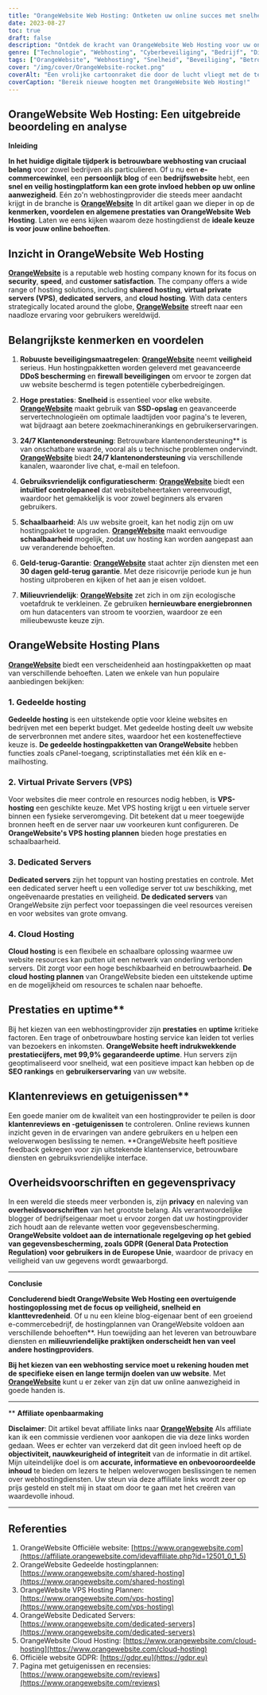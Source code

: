 ```yaml
---
title: "OrangeWebsite Web Hosting: Ontketen uw online succes met snelheid en veiligheid"
date: 2023-08-27
toc: true
draft: false
description: "Ontdek de kracht van OrangeWebsite Web Hosting voor uw online ondernemingen - snelle, veilige en betrouwbare oplossingen voor al uw websitebehoeften."
genre: ["Technologie", "Webhosting", "Cyberbeveiliging", "Bedrijf", "Digitale diensten", "Website Beheer", "Internet", "E-commerce", "Cloud Hosting", "Server Hosting"]
tags: ["OrangeWebsite", "Webhosting", "Snelheid", "Beveiliging", "Betrouwbaar", "Klantenservice", "Bedieningspaneel", "Schaalbaarheid", "Cloud Hosting", "VPS Hosting", "Dedicated servers", "SSD-opslag", "Gegevensbescherming", "GDPR", "Milieuvriendelijk", "Hernieuwbare energie", "Online aanwezigheid", "SEO posities", "Gebruikerservaring", "Beste webhostingdiensten", "Veilige hostingoplossingen", "Top hostingproviders", "Milieubewuste hosting", "Websitehosting voor bedrijven", "Het juiste hostingpakket kiezen", "OrangeWebsite Beoordelingen", "Voordelen van webhosting", "Online succesfactoren", "Snel ladende websites"]
cover: "/img/cover/OrangeWebsite-rocket.png"
coverAlt: "Een vrolijke cartoonraket die door de lucht vliegt met de tekst 'OrangeWebsite' op zijn zijkant, symbool voor de snelle en veilige hostingervaring."
coverCaption: "Bereik nieuwe hoogten met OrangeWebsite Web Hosting!"
---
```


## OrangeWebsite Web Hosting: Een uitgebreide beoordeling en analyse

**Inleiding**

**In het huidige digitale tijdperk is betrouwbare webhosting van cruciaal belang** voor zowel bedrijven als particulieren. Of u nu een **e-commercewinkel**, een **persoonlijk blog** of een **bedrijfswebsite** hebt, een **snel en veilig hostingplatform kan een grote invloed hebben op uw online aanwezigheid**. Eén zo'n webhostingprovider die steeds meer aandacht krijgt in de branche is [**OrangeWebsite**](https://affiliate.orangewebsite.com/idevaffiliate.php?id=12501_0_1_5) In dit artikel gaan we dieper in op de **kenmerken, voordelen en algemene prestaties van OrangeWebsite Web Hosting**. Laten we eens kijken waarom deze hostingdienst de **ideale keuze is voor jouw online behoeften**.



## Inzicht in **OrangeWebsite Web Hosting**

[**OrangeWebsite**](https://affiliate.orangewebsite.com/idevaffiliate.php?id=12501_0_1_5) is a reputable web hosting company known for its focus on **security**, **speed**, and **customer satisfaction**. The company offers a wide range of hosting solutions, including **shared hosting**, **virtual private servers (VPS)**, **dedicated servers**, and **cloud hosting**. With data centers strategically located around the globe, [**OrangeWebsite**](https://affiliate.orangewebsite.com/idevaffiliate.php?id=12501_0_1_5) streeft naar een naadloze ervaring voor gebruikers wereldwijd.

## Belangrijkste kenmerken en voordelen

1. **Robuuste beveiligingsmaatregelen**: [**OrangeWebsite**](https://affiliate.orangewebsite.com/idevaffiliate.php?id=12501_0_1_5) neemt **veiligheid** serieus. Hun hostingpakketten worden geleverd met geavanceerde **DDoS bescherming** en **firewall beveiligingen** om ervoor te zorgen dat uw website beschermd is tegen potentiële cyberbedreigingen.

2. **Hoge prestaties**: **Snelheid** is essentieel voor elke website. [**OrangeWebsite**](https://affiliate.orangewebsite.com/idevaffiliate.php?id=12501_0_1_5) maakt gebruik van **SSD-opslag** en geavanceerde servertechnologieën om optimale laadtijden voor pagina's te leveren, wat bijdraagt aan betere zoekmachinerankings en gebruikerservaringen.

3. **24/7 Klantenondersteuning**: Betrouwbare klantenondersteuning** is van onschatbare waarde, vooral als u technische problemen ondervindt. [**OrangeWebsite**](https://affiliate.orangewebsite.com/idevaffiliate.php?id=12501_0_1_5) biedt **24/7 klantenondersteuning** via verschillende kanalen, waaronder live chat, e-mail en telefoon.

4. **Gebruiksvriendelijk configuratiescherm**: [**OrangeWebsite**](https://affiliate.orangewebsite.com/idevaffiliate.php?id=12501_0_1_5) biedt een **intuïtief controlepaneel** dat websitebeheertaken vereenvoudigt, waardoor het gemakkelijk is voor zowel beginners als ervaren gebruikers.

5. **Schaalbaarheid**: Als uw website groeit, kan het nodig zijn om uw hostingpakket te upgraden. [**OrangeWebsite**](https://affiliate.orangewebsite.com/idevaffiliate.php?id=12501_0_1_5) maakt eenvoudige **schaalbaarheid** mogelijk, zodat uw hosting kan worden aangepast aan uw veranderende behoeften.

6. **Geld-terug-Garantie**: [**OrangeWebsite**](https://affiliate.orangewebsite.com/idevaffiliate.php?id=12501_0_1_5) staat achter zijn diensten met een **30 dagen geld-terug garantie**. Met deze risicovrije periode kun je hun hosting uitproberen en kijken of het aan je eisen voldoet.

7. **Milieuvriendelijk**: [**OrangeWebsite**](https://affiliate.orangewebsite.com/idevaffiliate.php?id=12501_0_1_5) zet zich in om zijn ecologische voetafdruk te verkleinen. Ze gebruiken **hernieuwbare energiebronnen** om hun datacenters van stroom te voorzien, waardoor ze een milieubewuste keuze zijn.

## **OrangeWebsite Hosting Plans**

[**OrangeWebsite**](https://affiliate.orangewebsite.com/idevaffiliate.php?id=12501_0_1_5) biedt een verscheidenheid aan hostingpakketten op maat van verschillende behoeften. Laten we enkele van hun populaire aanbiedingen bekijken:

### 1. **Gedeelde hosting**

**Gedeelde hosting** is een uitstekende optie voor kleine websites en bedrijven met een beperkt budget. Met gedeelde hosting deelt uw website de serverbronnen met andere sites, waardoor het een kosteneffectieve keuze is. **De gedeelde hostingpakketten van OrangeWebsite** hebben functies zoals cPanel-toegang, scriptinstallaties met één klik en e-mailhosting.

### 2. **Virtual Private Servers (VPS)**

Voor websites die meer controle en resources nodig hebben, is **VPS-hosting** een geschikte keuze. Met VPS hosting krijgt u een virtuele server binnen een fysieke serveromgeving. Dit betekent dat u meer toegewijde bronnen heeft en de server naar uw voorkeuren kunt configureren. De **OrangeWebsite's VPS hosting plannen** bieden hoge prestaties en schaalbaarheid.

### 3. **Dedicated Servers**

**Dedicated servers** zijn het toppunt van hosting prestaties en controle. Met een dedicated server heeft u een volledige server tot uw beschikking, met ongeëvenaarde prestaties en veiligheid. **De dedicated servers** van OrangeWebsite zijn perfect voor toepassingen die veel resources vereisen en voor websites van grote omvang.

### 4. **Cloud Hosting**

**Cloud hosting** is een flexibele en schaalbare oplossing waarmee uw website resources kan putten uit een netwerk van onderling verbonden servers. Dit zorgt voor een hoge beschikbaarheid en betrouwbaarheid. **De cloud hosting plannen** van OrangeWebsite bieden een uitstekende uptime en de mogelijkheid om resources te schalen naar behoefte.



## Prestaties en uptime**

Bij het kiezen van een webhostingprovider zijn **prestaties** en **uptime** kritieke factoren. Een trage of onbetrouwbare hosting service kan leiden tot verlies van bezoekers en inkomsten. **OrangeWebsite heeft indrukwekkende prestatiecijfers, met 99,9% gegarandeerde uptime**. Hun servers zijn geoptimaliseerd voor snelheid, wat een positieve impact kan hebben op de **SEO rankings** en **gebruikerservaring** van uw website.

## Klantenreviews en getuigenissen**

Een goede manier om de kwaliteit van een hostingprovider te peilen is door **klantenreviews en -getuigenissen** te controleren. Online reviews kunnen inzicht geven in de ervaringen van andere gebruikers en u helpen een weloverwogen beslissing te nemen. **OrangeWebsite heeft positieve feedback gekregen voor zijn uitstekende klantenservice, betrouwbare diensten en gebruiksvriendelijke interface.

## **Overheidsvoorschriften en gegevensprivacy**

In een wereld die steeds meer verbonden is, zijn **privacy** en naleving van **overheidsvoorschriften** van het grootste belang. Als verantwoordelijke blogger of bedrijfseigenaar moet u ervoor zorgen dat uw hostingprovider zich houdt aan de relevante wetten voor gegevensbescherming. **OrangeWebsite voldoet aan de internationale regelgeving op het gebied van gegevensbescherming, zoals GDPR (General Data Protection Regulation) voor gebruikers in de Europese Unie**, waardoor de privacy en veiligheid van uw gegevens wordt gewaarborgd.

______

**Conclusie**

**Concluderend biedt OrangeWebsite Web Hosting een overtuigende hostingoplossing met de focus op veiligheid, snelheid en klanttevredenheid**. Of u nu een kleine blog-eigenaar bent of een groeiend e-commercebedrijf, de hostingplannen van OrangeWebsite voldoen aan verschillende behoeften**. Hun toewijding aan het leveren van betrouwbare diensten en **milieuvriendelijke praktijken onderscheidt hen van veel andere hostingproviders**.

**Bij het kiezen van een webhosting service moet u rekening houden met de specifieke eisen en lange termijn doelen van uw website**. Met [**OrangeWebsite**](https://affiliate.orangewebsite.com/idevaffiliate.php?id=12501_0_1_5) kunt u er zeker van zijn dat uw online aanwezigheid in goede handen is.


______

** **Affiliate openbaarmaking**

**Disclaimer**: Dit artikel bevat affiliate links naar [**OrangeWebsite**](https://affiliate.orangewebsite.com/idevaffiliate.php?id=12501_0_1_5) Als affiliate kan ik een commissie verdienen voor aankopen die via deze links worden gedaan. Wees er echter van verzekerd dat dit geen invloed heeft op de **objectiviteit, nauwkeurigheid of integriteit** van de informatie in dit artikel. Mijn uiteindelijke doel is om **accurate, informatieve en onbevooroordeelde inhoud** te bieden om lezers te helpen weloverwogen beslissingen te nemen over webhostingdiensten. Uw steun via deze affiliate links wordt zeer op prijs gesteld en stelt mij in staat om door te gaan met het creëren van waardevolle inhoud.

______

## Referenties

1. OrangeWebsite Officiële website: [https://www.orangewebsite.com](https://affiliate.orangewebsite.com/idevaffiliate.php?id=12501_0_1_5)
2. OrangeWebsite Gedeelde hostingplannen: [https://www.orangewebsite.com/shared-hosting](https://www.orangewebsite.com/shared-hosting)
3. OrangeWebsite VPS Hosting Plannen: [https://www.orangewebsite.com/vps-hosting](https://www.orangewebsite.com/vps-hosting)
4. OrangeWebsite Dedicated Servers: [https://www.orangewebsite.com/dedicated-servers](https://www.orangewebsite.com/dedicated-servers)
5. OrangeWebsite Cloud Hosting: [https://www.orangewebsite.com/cloud-hosting](https://www.orangewebsite.com/cloud-hosting)
6. Officiële website GDPR: [https://gdpr.eu](https://gdpr.eu)
7. Pagina met getuigenissen en recensies: [https://www.orangewebsite.com/reviews](https://www.orangewebsite.com/reviews)

